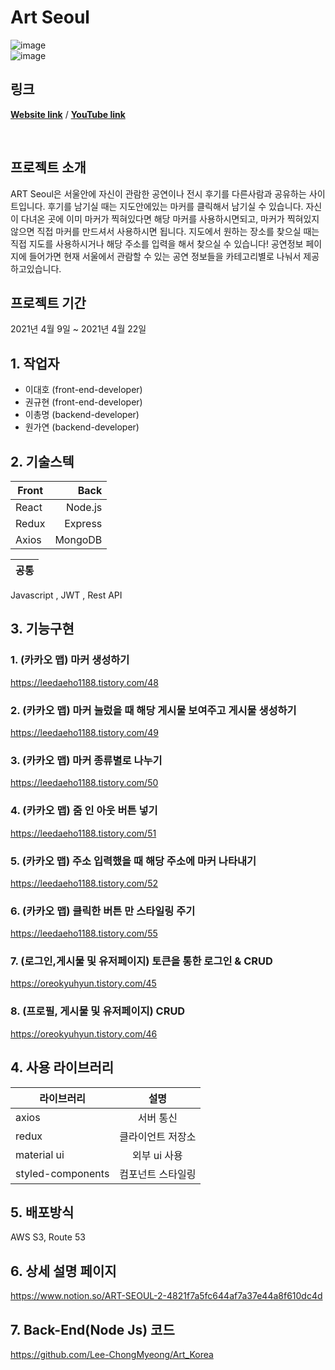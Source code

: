 # Art Seoul

![image](https://user-images.githubusercontent.com/79817676/115675644-bf48d300-a389-11eb-813d-384927d19e06.png)
<br/>
![image](https://user-images.githubusercontent.com/79817676/115675771-de476500-a389-11eb-90c5-bd65735c1ad4.png)


## 링크
[**Website link**](http://artseoul.shop/) / [**YouTube link**](https://www.youtube.com/watch?v=O4OlXNPkQ_Q) 

<br/>

## 프로젝트 소개
 ART Seoul은 서울안에 자신이 관람한 공연이나 전시 후기를 다른사람과 공유하는 사이트입니다. 후기를 남기실 때는 지도안에있는 마커를 클릭해서 남기실 수 있습니다. 자신이 다녀온 곳에 이미 마커가 찍혀있다면 해당 마커를 사용하시면되고, 마커가 찍혀있지 않으면 직접 마커를 만드셔서 사용하시면 됩니다. 지도에서 원하는 장소를 찾으실 때는 직접 지도를 사용하시거나 해당 주소를 입력을 해서 찾으실 수 있습니다! 공연정보 페이지에 들어가면 현재 서울에서 관람할 수 있는 공연 정보들을 카테고리별로 나눠서 제공하고있습니다.

## 프로젝트 기간
2021년 4월 9일 ~ 2021년 4월 22일

## 1. 작업자
  - 이대호 (front-end-developer)
  - 권규현 (front-end-developer)
  - 이총명 (backend-developer)
  - 원가연 (backend-developer)

## 2. 기술스텍

Front | Back
---|---:
React | Node.js
Redux | Express
Axios | MongoDB

공통|
---|
Javascript , JWT , Rest API


## 3. 기능구현 

### 1. (카카오 맵) 마커 생성하기

https://leedaeho1188.tistory.com/48

### 2. (카카오 맵) 마커 눌렀을 때 해당 게시물 보여주고 게시물 생성하기

https://leedaeho1188.tistory.com/49

### 3. (카카오 맵) 마커 종류별로 나누기

https://leedaeho1188.tistory.com/50

### 4. (카카오 맵) 줌 인 아웃 버튼 넣기

https://leedaeho1188.tistory.com/51

### 5. (카카오 맵) 주소 입력했을 때 해당 주소에 마커 나타내기

https://leedaeho1188.tistory.com/52

### 6. (카카오 맵) 클릭한 버튼 만 스타일링 주기

https://leedaeho1188.tistory.com/55

### 7. (로그인,게시물 및 유저페이지) 토큰을 통한 로그인 & CRUD 
https://oreokyuhyun.tistory.com/45

### 8. (프로필, 게시물 및 유저페이지) CRUD 
https://oreokyuhyun.tistory.com/46

## 4. 사용 라이브러리

라이브러리 | 설명
---|:---:
axios | 서버 통신
redux | 클라이언트 저장소 
material ui | 외부 ui 사용
styled-components | 컴포넌트 스타일링



## 5. 배포방식
AWS S3,  Route 53

## 6. 상세 설명 페이지
https://www.notion.so/ART-SEOUL-2-4821f7a5fc644af7a37e44a8f610dc4d

## 7. Back-End(Node Js) 코드 
https://github.com/Lee-ChongMyeong/Art_Korea
